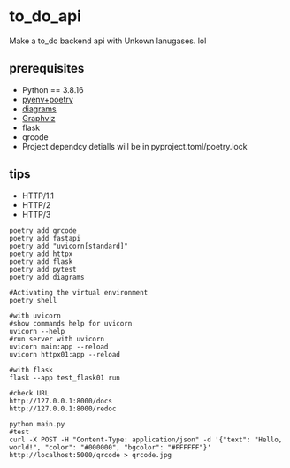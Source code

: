 # to_do_api
Make a to_do backend api with Unkown lanugases. lol

## prerequisites

* Python == 3.8.16
* [pyenv+poetry](https://github.com/hong539/setup_dev_environment/blob/main/programing_languages/python/python.md)
* [diagrams](https://github.com/mingrammer/diagrams)
* [Graphviz](https://gitlab.com/graphviz/graphviz)
* flask
* qrcode
* Project dependcy detialls will be in pyproject.toml/poetry.lock

## tips

* HTTP/1.1
* HTTP/2
* HTTP/3

```shell
poetry add qrcode
poetry add fastapi
poetry add "uvicorn[standard]"
poetry add httpx
poetry add flask
poetry add pytest
poetry add diagrams

#Activating the virtual environment
poetry shell

#with uvicorn
#show commands help for uvicorn
uvicorn --help
#run server with uvicorn
uvicorn main:app --reload
uvicorn httpx01:app --reload

#with flask
flask --app test_flask01 run

#check URL
http://127.0.0.1:8000/docs
http://127.0.0.1:8000/redoc

python main.py
#test
curl -X POST -H "Content-Type: application/json" -d '{"text": "Hello, world!", "color": "#000000", "bgcolor": "#FFFFFF"}' http://localhost:5000/qrcode > qrcode.jpg
```